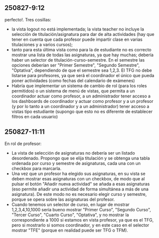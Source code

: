 

## 250827-9:12
perfecto!. Tres cosillas: 
- la vista logout no está implementada; la vista teacher no incluye la selección de titulación/asignatura para dar de alta actividades (hay que tener en cuenta que cada profesor puede impartir clase en varias   titulaciones y a varios cursos);
- tanto para esta última vista como para la de estudiante no es correcto mostrar una lista de   todas las asignaturas, ya que hay muchas; debería haber un selector de titulación-curso-semestre. En el semestre las opciones  deberían ser "Primer Semestre", "Segundo Semestre", "Optativa", dependiendo de que el semestre sea 1,2,3. El TFG no debe listarse para profesores, ya que será el coordinador el único que pueda poner actividades (como fechas del calendario de   exámenes) 
- Habría que implementar un sistema de cambio de rol (para los roles permitidos) o un sistema de menú de vistas, que permita a un coordinador actuar como profesor, a un administrador tener acceso a los dashboards de coordinador y actuar como profesor y a un profesor (y por lo tanto a un coordinador y a un administrador) tener acceso a vistas tipo estudiante (supongo que esto no es diferente de establecer filtros en cada usuario)


## 250827-11:11 
En rol de profesor:
- La vista de selección de asignaturas no debería ser un listado desordenado. Propongo que se elija titulación y se obtenga una tabla ordenada por curso y semestre de asignaturas, cada una con un checkbox para marcarla.
- Una vez que un profesor ha elegido sus asignaturas, en su vista se deben mostrar esas asignaturas con un checkbox, de modo que al pulsar el botón "Añadir nueva actividad" se añada a esas asignaturas (eso permite añadir una actividad de forma simultánea a más de una asignatura). De este modo no es necesario elegir curso y semestre, porque se opera sobre las asignaturas del profesor.
- Cuando tenemos un selector de curso, en lugar de mostrar 1,2,3,4,10,1000 sería bueno mostrar "Primer Curso", "Segundo Curso", "Tercer Curso", "Cuarto Curso", "Optativa", y no mostrar la correspondiente a 1000 si estamos en vista profesor, ya que es el TFG, pero si mostrarlo si somos coordinador, y en este caso en el selector mostrar "TFE" (porque en realidad puede ser TFG o TFM).
